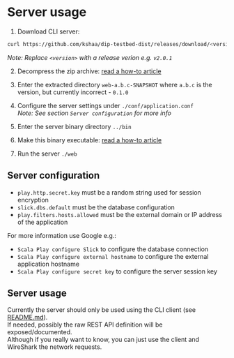 # Server usage
  
1) Download CLI server:  
```bash
curl https://github.com/kshaa/dip-testbed-dist/releases/download/<version>/dip_server.zip -L -o dip_server.zip  
```
_Note: Replace `<version>` with a release verion e.g. `v2.0.1`_  
  
2) Decompress the zip archive: [read a how-to article](https://lmgtfy.app/?q=linux+unzip+archive)  
3) Enter the extracted directory `web-a.b.c-SNAPSHOT` where `a.b.c` is the version, but currently incorrect - `0.1.0`  
4) Configure the server settings under `./conf/application.conf`  
_Note: See section `Server configuration` for more info_  
  
5) Enter the server binary directory `../bin`
6) Make this binary executable: [read a how-to article](https://lmgtfy.app/?q=linux+make+binary+executable)  
7) Run the server `./web`  
  
## Server configuration
- `play.http.secret.key` must be a random string used for session encryption  
- `slick.dbs.default` must be the database configuration  
- `play.filters.hosts.allowed` must be the external domain or IP address of the application  

For more information use Google e.g.:
- `Scala Play configure Slick` to configure the database connection  
- `Scala Play configure external hostname` to configure the external application hostname   
- `Scala Play configure secret key` to configure the server session key  

## Server usage
Currently the server should only be used using the CLI client (see [README.md](../README.md)).  
If needed, possibly the raw REST API definition will be exposed/documented.  
Although if you really want to know, you can just use the client and WireShark the network requests.  
  